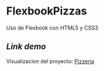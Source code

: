 # FlexbookPizzas
Uso de Flexbook con HTML5 y CSS3
## *Link demo*
Visualizacion del proyecto: [Pizzeria]()

